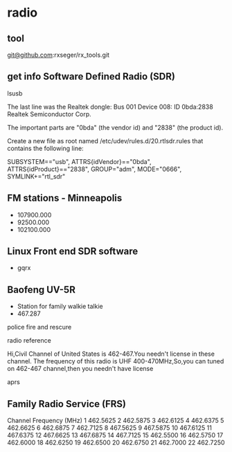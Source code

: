 # radio

## tool
git@github.com:rxseger/rx_tools.git

## get info Software Defined Radio (SDR)
lsusb

The last line was the Realtek dongle:
Bus 001 Device 008: ID 0bda:2838 Realtek Semiconductor Corp.

The important parts are "0bda" (the vendor id) and "2838" (the product id).

Create a new file as root named /etc/udev/rules.d/20.rtlsdr.rules that contains the following line:

SUBSYSTEM=="usb", ATTRS{idVendor}=="0bda", ATTRS{idProduct}=="2838", GROUP="adm", MODE="0666", SYMLINK+="rtl_sdr"

## FM stations - Minneapolis
- 107900.000
- 92500.000
- 102100.000

## Linux Front end SDR software
- gqrx

## Baofeng UV-5R
- Station for family walkie talkie
- 467.287


 police fire and rescure

 radio reference

Hi,Civil Channel of United States is 462-467.You needn't license in these channel.
The frequency of this radio is UHF 400-470MHz,So,you can tuned on 462-467 channel,then you needn't have license

aprs

## Family Radio Service (FRS)
Channel	Frequency (MHz)
1	462.5625
2	462.5875
3	462.6125
4	462.6375
5	462.6625
6	462.6875
7	462.7125
8	467.5625
9	467.5875
10	467.6125
11	467.6375
12	467.6625
13	467.6875
14	467.7125
15	462.5500
16	462.5750
17	462.6000
18	462.6250
19	462.6500
20	462.6750
21	462.7000
22	462.7250
